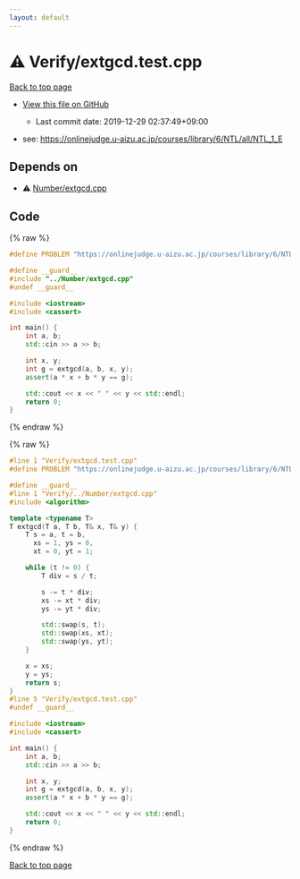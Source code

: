 ```yaml
---
layout: default
---
```


<!-- mathjax config similar to math.stackexchange -->
<script type="text/javascript" async
  src="https://cdnjs.cloudflare.com/ajax/libs/mathjax/2.7.5/MathJax.js?config=TeX-MML-AM_CHTML">
</script>
<script type="text/x-mathjax-config">
  MathJax.Hub.Config({
    TeX: { equationNumbers: { autoNumber: "AMS" }},
    tex2jax: {
      inlineMath: [ ['$','$'] ],
      processEscapes: true
    },
    "HTML-CSS": { matchFontHeight: false },
    displayAlign: "left",
    displayIndent: "2em"
  });
</script>

<script type="text/javascript" src="https://cdnjs.cloudflare.com/ajax/libs/jquery/3.4.1/jquery.min.js"></script>
<script src="https://cdn.jsdelivr.net/npm/jquery-balloon-js@1.1.2/jquery.balloon.min.js" integrity="sha256-ZEYs9VrgAeNuPvs15E39OsyOJaIkXEEt10fzxJ20+2I=" crossorigin="anonymous"></script>
<script type="text/javascript" src="../../assets/js/copy-button.js"></script>
<link rel="stylesheet" href="../../assets/css/copy-button.css" />


# :warning: Verify/extgcd.test.cpp

<a href="../../index.html">Back to top page</a>

* <a href="{{ site.github.repository_url }}/blob/master/Verify/extgcd.test.cpp">View this file on GitHub</a>
    - Last commit date: 2019-12-29 02:37:49+09:00


* see: <a href="https://onlinejudge.u-aizu.ac.jp/courses/library/6/NTL/all/NTL_1_E">https://onlinejudge.u-aizu.ac.jp/courses/library/6/NTL/all/NTL_1_E</a>


## Depends on

* :warning: <a href="../../library/Number/extgcd.cpp.html">Number/extgcd.cpp</a>


## Code

<a id="unbundled"></a>
{% raw %}
```cpp
#define PROBLEM "https://onlinejudge.u-aizu.ac.jp/courses/library/6/NTL/all/NTL_1_E"

#define __guard__
#include "../Number/extgcd.cpp"
#undef __guard__

#include <iostream>
#include <cassert>

int main() {
    int a, b;
    std::cin >> a >> b;

    int x, y;
    int g = extgcd(a, b, x, y);
    assert(a * x + b * y == g);

    std::cout << x << " " << y << std::endl;
    return 0;
}

```
{% endraw %}

<a id="bundled"></a>
{% raw %}
```cpp
#line 1 "Verify/extgcd.test.cpp"
#define PROBLEM "https://onlinejudge.u-aizu.ac.jp/courses/library/6/NTL/all/NTL_1_E"

#define __guard__
#line 1 "Verify/../Number/extgcd.cpp"
#include <algorithm>

template <typename T>
T extgcd(T a, T b, T& x, T& y) {
    T s = a, t = b,
      xs = 1, ys = 0,
      xt = 0, yt = 1;

    while (t != 0) {
        T div = s / t;

        s -= t * div;
        xs -= xt * div;
        ys -= yt * div;

        std::swap(s, t);
        std::swap(xs, xt);
        std::swap(ys, yt);
    }

    x = xs;
    y = ys;
    return s;
}
#line 5 "Verify/extgcd.test.cpp"
#undef __guard__

#include <iostream>
#include <cassert>

int main() {
    int a, b;
    std::cin >> a >> b;

    int x, y;
    int g = extgcd(a, b, x, y);
    assert(a * x + b * y == g);

    std::cout << x << " " << y << std::endl;
    return 0;
}

```
{% endraw %}

<a href="../../index.html">Back to top page</a>

